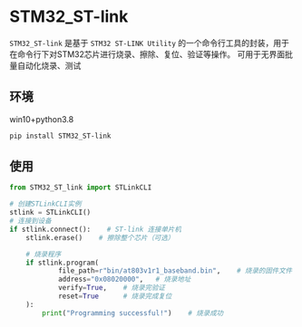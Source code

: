 # STM32_ST-link

`STM32_ST-link` 是基于 `STM32 ST-LINK Utility` 的一个命令行工具的封装，用于在命令行下对STM32芯片进行烧录、擦除、复位、验证等操作。
可用于无界面批量自动化烧录、测试
## 环境
 win10+python3.8

```bash
pip install STM32_ST-link
```
## 使用
```python
from STM32_ST_link import STLinkCLI

# 创建STLinkCLI实例
stlink = STLinkCLI()
# 连接到设备
if stlink.connect():    # ST-link 连接单片机
    stlink.erase()    # 擦除整个芯片（可选）

    # 烧录程序
    if stlink.program(
            file_path=r"bin/at803v1r1_baseband.bin",    # 烧录的固件文件
            address="0x08020000",   # 烧录地址
            verify=True,    # 烧录完验证
            reset=True      # 烧录完成复位
    ):
        print("Programming successful!")    # 烧录成功
```
